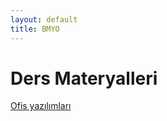 ```yaml
---
layout: default
title: BMYO
---
```


#  Ders Materyalleri

[Ofis yazılımları](https://docs.google.com/a/bil.omu.edu.tr/uc?authuser=0&id=0B5WGtCyvaTupUE02LTc4ODdMb3c&export=download)
